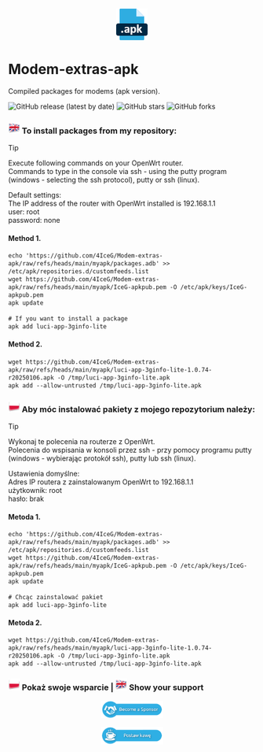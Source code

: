 <p align="center">
<a href="https://github.com/4IceG/Modem-extras-apk"><img src="https://github.com/4IceG/Personal_data/blob/master/apk-repo.png?raw=true"></a>
</p>

# Modem-extras-apk
Compiled packages for modems (apk version).

![GitHub release (latest by date)](https://img.shields.io/github/v/release/4IceG/Modem-extras-apk?style=flat-square)
![GitHub stars](https://img.shields.io/github/stars/4IceG/Modem-extras-apk?style=flat-square)
![GitHub forks](https://img.shields.io/github/forks/4IceG/Modem-extras-apk?style=flat-square)

<!--
### <img src="https://raw.githubusercontent.com/4IceG/Personal_data/master/dooffy_design_icons_EU_flags_United_Kingdom.png" height="24"> To install packages from my github:
- Execute following commands on your OpenWrt router:
  ```
  wget https://github.com/4IceG/Modem-extras/raw/main/Modem-extras-apk/*.apk -O /tmp/*.apk
  apk add --allow-untrusted /tmp/*.apk
  ```
> [!NOTE]
> Useful information that users should know, even when skimming content.

> [!TIP]
> Helpful advice for doing things better or more easily.
-->

### <img src="https://raw.githubusercontent.com/4IceG/Personal_data/master/dooffy_design_icons_EU_flags_United_Kingdom.png" height="24"> To install packages from my repository:
> [!TIP]
> Execute following commands on your OpenWrt router.   
> Commands to type in the console via ssh - using the putty program (windows - selecting the ssh protocol), putty or ssh (linux).
>
> Default settings:   
> The IP address of the router with OpenWrt installed is 192.168.1.1   
> user: root   
> password: none
   
#### Method 1.
  ```
  echo 'https://github.com/4IceG/Modem-extras-apk/raw/refs/heads/main/myapk/packages.adb' >> /etc/apk/repositories.d/customfeeds.list
  wget https://github.com/4IceG/Modem-extras-apk/raw/refs/heads/main/myapk/IceG-apkpub.pem -O /etc/apk/keys/IceG-apkpub.pem
  apk update

  # If you want to install a package
  apk add luci-app-3ginfo-lite
  ```
#### Method 2.
  ```
  wget https://github.com/4IceG/Modem-extras-apk/raw/refs/heads/main/myapk/luci-app-3ginfo-lite-1.0.74-r20250106.apk -O /tmp/luci-app-3ginfo-lite.apk
  apk add --allow-untrusted /tmp/luci-app-3ginfo-lite.apk
  ```

### <img src="https://raw.githubusercontent.com/4IceG/Personal_data/master/dooffy_design_icons_EU_flags_Poland.png" height="24"> Aby móc instalować pakiety z mojego repozytorium należy:
> [!TIP]
> Wykonaj te polecenia na routerze z OpenWrt.   
> Polecenia do wspisania w konsoli przez ssh - przy pomocy programu putty (windows - wybierając protokół ssh), putty lub ssh (linux).
>
> Ustawienia domyślne:   
> Adres IP routera z zainstalowanym OpenWrt to 192.168.1.1   
> użytkownik: root   
> hasło: brak   
#### Metoda 1. 
  ```
  echo 'https://github.com/4IceG/Modem-extras-apk/raw/refs/heads/main/myapk/packages.adb' >> /etc/apk/repositories.d/customfeeds.list
  wget https://github.com/4IceG/Modem-extras-apk/raw/refs/heads/main/myapk/IceG-apkpub.pem -O /etc/apk/keys/IceG-apkpub.pem
  apk update

  # Chcąc zainstalować pakiet
  apk add luci-app-3ginfo-lite
  ```
#### Metoda 2.
  ```
  wget https://github.com/4IceG/Modem-extras-apk/raw/refs/heads/main/myapk/luci-app-3ginfo-lite-1.0.74-r20250106.apk -O /tmp/luci-app-3ginfo-lite.apk
  apk add --allow-untrusted /tmp/luci-app-3ginfo-lite.apk
  ```

### <img src="https://raw.githubusercontent.com/4IceG/Personal_data/master/dooffy_design_icons_EU_flags_Poland.png" height="24"> Pokaż swoje wsparcie | <img src="https://raw.githubusercontent.com/4IceG/Personal_data/master/dooffy_design_icons_EU_flags_United_Kingdom.png" height="24"> Show your support

<p align="center">
</p>
<p align="center">
<a href="https://github.com/sponsors/4IceG">
  <img width=25% src="https://github.com/4IceG/Personal_data/blob/master/nspons.PNG?raw=true">
</a>
</p>

<p align="center">
<a href="https://suppi.pl/rafalwabik"><img width=25% src="https://github.com/4IceG/Personal_data/blob/master/kawa.png?raw=true" alt="https://suppi.pl/rafalwabik" /></a>
</p>
